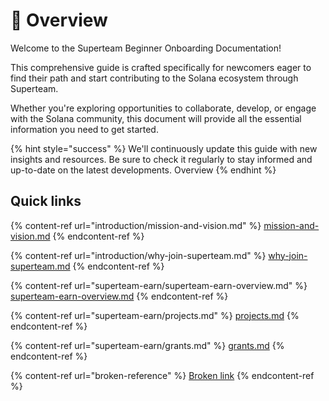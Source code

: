 # 👋 Overview

Welcome to the Superteam Beginner Onboarding Documentation!

This comprehensive guide is crafted specifically for newcomers eager to find their path and start contributing to the Solana ecosystem through Superteam.&#x20;



Whether you're exploring opportunities to collaborate, develop, or engage with the Solana community, this document will provide all the essential information you need to get started.

{% hint style="success" %}
We'll continuously update this guide with new insights and resources. Be sure to check it regularly to stay informed and up-to-date on the latest developments. Overview
{% endhint %}

## Quick links

{% content-ref url="introduction/mission-and-vision.md" %}
[mission-and-vision.md](introduction/mission-and-vision.md)
{% endcontent-ref %}

{% content-ref url="introduction/why-join-superteam.md" %}
[why-join-superteam.md](introduction/why-join-superteam.md)
{% endcontent-ref %}

{% content-ref url="superteam-earn/superteam-earn-overview.md" %}
[superteam-earn-overview.md](superteam-earn/superteam-earn-overview.md)
{% endcontent-ref %}

{% content-ref url="superteam-earn/projects.md" %}
[projects.md](superteam-earn/projects.md)
{% endcontent-ref %}

{% content-ref url="superteam-earn/grants.md" %}
[grants.md](superteam-earn/grants.md)
{% endcontent-ref %}

{% content-ref url="broken-reference" %}
[Broken link](broken-reference)
{% endcontent-ref %}

